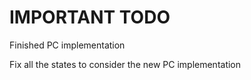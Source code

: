 # IMPORTANT TODO

Finished PC implementation

Fix all the states to consider the new PC implementation
